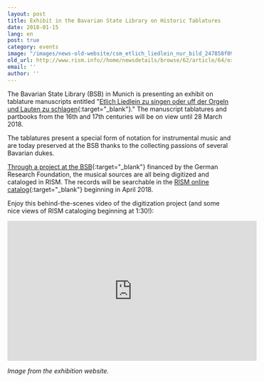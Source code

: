 ```yaml
---
layout: post
title: Exhibit in the Bavarian State Library on Historic Tablatures
date: 2018-01-15
lang: en
post: true
category: events
image: "/images/news-old-website/csm_etlich_liedlein_nur_bild_247858f093.jpg"
old_url: http://www.rism.info//home/newsdetails/browse/62/article/64/exhibit-in-the-bavarian-state-library-on-historic-tablatures.html
email: ''
author: ''
---
```



The Bavarian State Library (BSB) in Munich is presenting an exhibit on tablature manuscripts entitled "[Etlich Liedlein zu singen oder uff der Orgeln und Lauten zu schlagen](https://www.bsb-muenchen.de/veranstaltungen-und-ausstellungen/article/etlich-liedlein-zu-singen-oder-uff-der-orgeln-und-lauten-zu-schlagen-tabulaturhandschriften-in-der-bayerischen-staatsbibliothek-2164/){:target="_blank"}." The manuscript tablatures and partbooks from the 16th and 17th centuries will be on view until 28 March 2018.

The tablatures present a special form of notation for instrumental music and are today preserved at the BSB thanks to the collecting passions of several Bavarian dukes.

[Through a project at the BSB](https://www.etlichliedlein.de/projekt/){:target="_blank"} financed by the German Research Foundation, the musical sources are all being digitized and cataloged in RISM. The records will be searchable in the [RISM online catalog](https://opac.rism.info/){:target="_blank"} beginning in April 2018.

Enjoy this behind-the-scenes video of the digitization project (and some nice views of RISM cataloging beginning at 1:30!):
<iframe width="560" height="315" src="https://www.youtube.com/embed/9MQI8SH8-AU" frameborder="0" allow="autoplay; encrypted-media" allowfullscreen></iframe>


_Image from the exhibition website._

<script type="text/javascript">var switchTo5x=true;</script><script type="text/javascript" src="http://w.sharethis.com/button/buttons.js"></script><script type="text/javascript">stLight.options({publisher: "9b601438-1ce1-49d8-bfd7-9cff5df54c17", doNotHash: false, doNotCopy: false, hashAddressBar: false});</script>